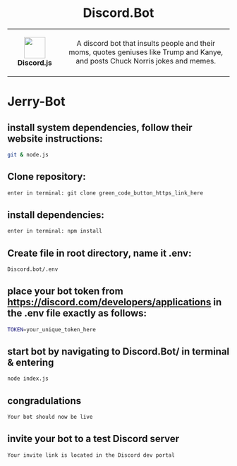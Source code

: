 <h1 align="center">Discord.Bot</h1>
<table align="center">
  <tr>
    <td align="center" height="108" width="108">
        <img     src="https://camo.githubusercontent.com/2993f7180d5cc3231060f66cfa1f0f65a1d09c0efd68d08d0190902ba9200d81/68747470733a2f2f7777772e7376677265706f2e636f6d2f73686f772f3335333635352f646973636f72642d69636f6e2e737667"
        width="48"
        height="48"
        />
        <br /><strong>Discord.js</strong>
    </td>
    <td align="center" height="108">
      <p align="center">A discord bot that insults people and their moms, quotes geniuses like Trump and Kanye, and posts Chuck Norris jokes and memes.
      </p>
     </td>
   </tr>
 </table>


# Jerry-Bot

## install system dependencies, follow their website instructions:
```sh
git & node.js
```
## Clone repository:
```sh
enter in terminal: git clone green_code_button_https_link_here
```
## install dependencies:
```sh
enter in terminal: npm install
```
## Create file in root directory, name it .env:
```sh
Discord.bot/.env
```
## place your bot token from https://discord.com/developers/applications in the .env file exactly as follows:
```sh
TOKEN=your_unique_token_here
```
## start bot by navigating to Discord.Bot/ in terminal & entering
```sh
node index.js
```
## congradulations
```sh
Your bot should now be live
```
## invite your bot to a test Discord server
```sh
Your invite link is located in the Discord dev portal